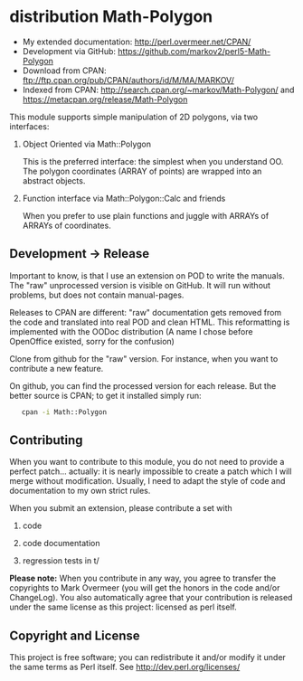# distribution Math-Polygon

  * My extended documentation: <http://perl.overmeer.net/CPAN/>
  * Development via GitHub: <https://github.com/markov2/perl5-Math-Polygon>
  * Download from CPAN: <ftp://ftp.cpan.org/pub/CPAN/authors/id/M/MA/MARKOV/>
  * Indexed from CPAN: <http://search.cpan.org/~markov/Math-Polygon/>
    and <https://metacpan.org/release/Math-Polygon>

This module supports simple manipulation of 2D polygons, via two interfaces:

1. Object Oriented via Math::Polygon

   This is the preferred interface: the simplest when you understand OO.
   The polygon coordinates (ARRAY of points) are wrapped into an abstract
   objects.

2. Function interface via Math::Polygon::Calc and friends

   When you prefer to use plain functions and juggle with ARRAYs of ARRAYs
   of coordinates.

## Development &rarr; Release

Important to know, is that I use an extension on POD to write the manuals.
The "raw" unprocessed version is visible on GitHub.  It will run without
problems, but does not contain manual-pages.

Releases to CPAN are different: "raw" documentation gets removed from
the code and translated into real POD and clean HTML.  This reformatting
is implemented with the OODoc distribution (A name I chose before OpenOffice
existed, sorry for the confusion)

Clone from github for the "raw" version.  For instance, when you want
to contribute a new feature.

On github, you can find the processed version for each release.  But the
better source is CPAN; to get it installed simply run:

```sh
   cpan -i Math::Polygon
```

## Contributing

When you want to contribute to this module, you do not need to provide
a perfect patch... actually: it is nearly impossible to create a patch
which I will merge without modification.  Usually, I need to adapt the
style of code and documentation to my own strict rules.

When you submit an extension, please contribute a set with

1. code

2. code documentation

3. regression tests in t/

**Please note:**
When you contribute in any way, you agree to transfer the copyrights to
Mark Overmeer (you will get the honors in the code and/or ChangeLog).
You also automatically agree that your contribution is released under
the same license as this project: licensed as perl itself.

## Copyright and License

This project is free software; you can redistribute it and/or modify it
under the same terms as Perl itself.
See <http://dev.perl.org/licenses/>

